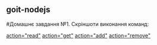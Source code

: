 ## goit-nodejs

#Домашнє завдання №1. Скріншоти виконання команд:
<div>
<a href='https://monosnap.com/file/FyRS58oVzdjDfCCk3Uap8kGvVtoSR8' target="_blank">action="read"</a>
<a href='https://monosnap.com/file/9rDfZNneSj30G5BEsPcMplyqiEKIrc' target="_blank">action="get"</a>
<a href='https://monosnap.com/file/Qdtl89zC0705XSmpPFeLl7smM6OGYX' target="_blank">action="add"</a>
<a href='https://monosnap.com/file/Rq8nXZdP4TD5gynD2No2r2qDXqy9ep' target="_blank">action="remove"</a>
</div>